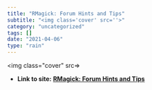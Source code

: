 ```yaml
---
title: "RMagick: Forum Hints and Tips"
subtitle: "<img class='cover' src=''>"
category: "uncategorized"
tags: []
date: "2021-04-06"
type: "rain"
---
```

<img class="cover" src=>


* **Link to site:** **[RMagick: Forum Hints and Tips](http://rubyforge.org/forum/forum.php?forum_id=1618&max_rows=100&set=custom&style=ultimate&submit=Change+View)**